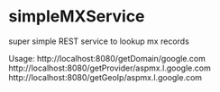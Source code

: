 # simpleMXService
super simple REST service to lookup mx records

Usage:
	http://localhost:8080/getDomain/google.com
	http://localhost:8080/getProvider/aspmx.l.google.com
	http://localhost:8080/getGeoIp/aspmx.l.google.com